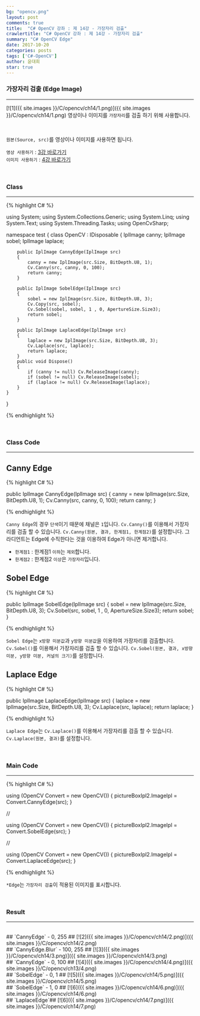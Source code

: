 ```yaml
---
bg: "opencv.png"
layout: post
comments: true
title:  "C# OpenCV 강좌 : 제 14강 - 가장자리 검출"
crawlertitle: "C# OpenCV 강좌 : 제 14강 - 가장자리 검출"
summary: "C# OpenCV Edge"
date: 2017-10-20
categories: posts
tags: ['C#-OpenCV']
author: 윤대희
star: true
---
```


### 가장자리 검출 (Edge Image) ###
----------
[![1]({{ site.images }}/C/opencv/ch14/1.png)]({{ site.images }}/C/opencv/ch14/1.png)
영상이나 이미지를 `가장자리`를 검출 하기 위해 사용합니다. 

<br>    

`원본(Source, src)`를 영상이나 이미지를 사용하면 됩니다.
<br>

`영상 사용하기` : [3강 바로가기][3강]
<br>
`이미지 사용하기` : [4강 바로가기][4강]

<br>

### Class ###
----------

{% highlight C# %}

using System;
using System.Collections.Generic;
using System.Linq;
using System.Text;
using System.Threading.Tasks;
using OpenCvSharp;

namespace test
{
    class OpenCV : IDisposable
    {
        IplImage canny;
        IplImage sobel;
        IplImage laplace;        
            
        public IplImage CannyEdge(IplImage src)
        {
            canny = new IplImage(src.Size, BitDepth.U8, 1);
            Cv.Canny(src, canny, 0, 100);
            return canny;
        }

        public IplImage SobelEdge(IplImage src)
        {
            sobel = new IplImage(src.Size, BitDepth.U8, 3);
            Cv.Copy(src, sobel);
            Cv.Sobel(sobel, sobel, 1 , 0, ApertureSize.Size3);
            return sobel;
        }

        public IplImage LaplaceEdge(IplImage src)
        {
            laplace = new IplImage(src.Size, BitDepth.U8, 3);
            Cv.Laplace(src, laplace);
            return laplace;
        }
        public void Dispose()
        {
            if (canny != null) Cv.ReleaseImage(canny);
            if (sobel != null) Cv.ReleaseImage(sobel);
            if (laplace != null) Cv.ReleaseImage(laplace);                
        }
    }
}

{% endhighlight %}

<br>

### Class Code ###
----------

## Canny Edge ##

{% highlight C# %}

public IplImage CannyEdge(IplImage src)
{
    canny = new IplImage(src.Size, BitDepth.U8, 1);
    Cv.Canny(src, canny, 0, 100);
    return canny;
}

{% endhighlight %}

`Canny Edge`의 경우 `단색`이기 때문에 채널은 `1`입니다. `Cv.Canny()`를 이용해서 가장자리를 검출 할 수 있습니다. `Cv.Canny(원본, 결과, 한계점1, 한계점2)`를 설정합니다. 그라디언트는 Edge에 수직한다는 것을 이용하여 Edge가 아니면 제거합니다.

* `한계점1` : 한계점1 `이하`는 `제외`합니다.
* `한계점2` : 한계점2 `이상`은 `가장자리`입니다.

## Sobel Edge ##

{% highlight C# %}

public IplImage SobelEdge(IplImage src)
{
    sobel = new IplImage(src.Size, BitDepth.U8, 3);
    Cv.Sobel(src, sobel, 1 , 0, ApertureSize.Size3);
    return sobel;
}

{% endhighlight %}

`Sobel Edge`는 `x방향 미분값`과 `y방향 미분값`을 이용하여 가장자리를 검출합니다. `Cv.Sobel()`를 이용해서 가장자리를 검출 할 수 있습니다. `Cv.Sobel(원본, 결과, x방향 미분, y방향 미분, 커널의 크기)`를 설정합니다. 

## Laplace Edge ##

{% highlight C# %}

public IplImage LaplaceEdge(IplImage src)
{
    laplace = new IplImage(src.Size, BitDepth.U8, 3);
    Cv.Laplace(src, laplace);
    return laplace;
}

{% endhighlight %}

`Laplace Edge`는  `Cv.Laplace()`를 이용해서 가장자리를 검출 할 수 있습니다. `Cv.Laplace(원본, 결과)`를 설정합니다.


<br>

### Main Code ###
----------
{% highlight C# %}

using (OpenCV Convert = new OpenCV())
{
    pictureBoxIpl2.ImageIpl = Convert.CannyEdge(src);
}

//

using (OpenCV Convert = new OpenCV())
{
    pictureBoxIpl2.ImageIpl = Convert.SobelEdge(src);
}

//

using (OpenCV Convert = new OpenCV())
{
    pictureBoxIpl2.ImageIpl = Convert.LaplaceEdge(src);
}

{% endhighlight %}

`*Edge`는 `가장자리 검출`이 적용된 이미지를 표시합니다.

<br>

### Result ###
----------
<br>
## `CannyEdge` - 0, 255 ##
[![2]({{ site.images }}/C/opencv/ch14/2.png)]({{ site.images }}/C/opencv/ch14/2.png)
<br>
## `CannyEdge.Blur` - 100, 255 ##
[![3]({{ site.images }}/C/opencv/ch14/3.png)]({{ site.images }}/C/opencv/ch14/3.png)
<br>
## `CannyEdge` - 0, 100 ##
[![4]({{ site.images }}/C/opencv/ch14/4.png)]({{ site.images }}/C/opencv/ch13/4.png)
<br>
## `SobelEdge` - 0, 1 ##
[![5]({{ site.images }}/C/opencv/ch14/5.png)]({{ site.images }}/C/opencv/ch14/5.png)
<br>
## `SobelEdge` - 1, 0 ##
[![6]({{ site.images }}/C/opencv/ch14/6.png)]({{ site.images }}/C/opencv/ch14/6.png)
<br>
## `LaplaceEdge`##
[![6]({{ site.images }}/C/opencv/ch14/7.png)]({{ site.images }}/C/opencv/ch14/7.png)
<br>

[3강]: https://076923.github.io/posts/C-opencv-3/
[4강]: https://076923.github.io/posts/C-opencv-4/
